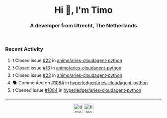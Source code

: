 <h1 align="center">Hi 👋, I'm Timo</h1>
<h3 align="center">A developer from Utrecht, The Netherlands</h3>
<br/>
<!-- https://github.com/rahuldkjain/github-profile-readme-generator --!>

<!--  <p align="left"><img src="https://github-readme-stats.vercel.app/api?username=timoglastra&show_icons=true&count_private=true&" alt="timoglastra" /></p> --!>

<!--
Github language stats
<p align="left"><img src="https://github-readme-stats.vercel.app/api/top-langs/?username=timoglastra&layout=compact" alt="timoglastra" /><p>
-->

<!-- Codestats language stats -->
<!-- <p align="left"><img src="https://codestats-readme.vercel.app/api/top-langs/?username=timoglastra&layout=compact&language_count=12" alt="timoglastra" /><p>    --!>
  
<h3>Recent Activity</h3>

<!--START_SECTION:activity-->
1. ❗️ Closed issue [#22](https://github.com/animo/aries-cloudagent-python/issues/22) in [animo/aries-cloudagent-python](https://github.com/animo/aries-cloudagent-python)
2. ❗️ Closed issue [#16](https://github.com/animo/aries-cloudagent-python/issues/16) in [animo/aries-cloudagent-python](https://github.com/animo/aries-cloudagent-python)
3. ❗️ Closed issue [#23](https://github.com/animo/aries-cloudagent-python/issues/23) in [animo/aries-cloudagent-python](https://github.com/animo/aries-cloudagent-python)
4. 🗣 Commented on [#1084](https://github.com/hyperledger/aries-cloudagent-python/issues/1084) in [hyperledger/aries-cloudagent-python](https://github.com/hyperledger/aries-cloudagent-python)
5. ❗️ Opened issue [#1084](https://github.com/hyperledger/aries-cloudagent-python/issues/1084) in [hyperledger/aries-cloudagent-python](https://github.com/hyperledger/aries-cloudagent-python)
<!--END_SECTION:activity-->

---

<p align="center">
<a href="https://twitter.com/timoglastra" target="blank"><img align="center" src="https://cdn.jsdelivr.net/npm/simple-icons@3.0.1/icons/twitter.svg" alt="timoglastra" height="30" width="30" /></a>
<a href="https://linkedin.com/in/timoglastra" target="blank"><img align="center" src="https://cdn.jsdelivr.net/npm/simple-icons@3.0.1/icons/linkedin.svg" alt="timoglastra" height="30" width="30" /></a>
</p>



